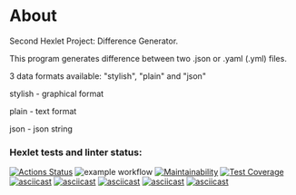 # About
Second Hexlet Project: Difference Generator.

This program generates difference between two .json or .yaml (.yml) files.

3 data formats available: "stylish", "plain" and "json"

stylish - graphical format

plain - text format

json - json string

### Hexlet tests and linter status:
[![Actions Status](https://github.com/IoninMark/python-project-lvl2/workflows/hexlet-check/badge.svg)](https://github.com/IoninMark/python-project-lvl2/actions)
![example workflow](https://github.com/IoninMark/python-project-lvl2/actions/workflows/lint-test.yml/badge.svg)
[![Maintainability](https://api.codeclimate.com/v1/badges/08ebc5f8a788c65f48b1/maintainability)](https://codeclimate.com/github/IoninMark/python-project-lvl2/maintainability)
[![Test Coverage](https://api.codeclimate.com/v1/badges/08ebc5f8a788c65f48b1/test_coverage)](https://codeclimate.com/github/IoninMark/python-project-lvl2/test_coverage)
[![asciicast](https://asciinema.org/a/461025.svg)](https://asciinema.org/a/461025)
[![asciicast](https://asciinema.org/a/MoKyV82bNkijnS49S66MkXxHz.svg)](https://asciinema.org/a/MoKyV82bNkijnS49S66MkXxHz)
[![asciicast](https://asciinema.org/a/o1twlzp4EOJdoqsYzZMeOpvwT.svg)](https://asciinema.org/a/o1twlzp4EOJdoqsYzZMeOpvwT)
[![asciicast](https://asciinema.org/a/0YCz6TzrHT0VdHf9dzGGmFaHc.svg)](https://asciinema.org/a/0YCz6TzrHT0VdHf9dzGGmFaHc)
[![asciicast](https://asciinema.org/a/ejiYJq4fAKKzq1TeVPMZOJ97w.svg)](https://asciinema.org/a/ejiYJq4fAKKzq1TeVPMZOJ97w)
